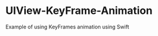UIView-KeyFrame-Animation
=========================

Example of using KeyFrames animation using Swift
